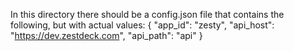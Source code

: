 In this directory there should be a config.json file that contains the following, but with actual values:
{
    "app_id": "zesty",
    "api_host": "https://dev.zestdeck.com",
    "api_path": "api"
}